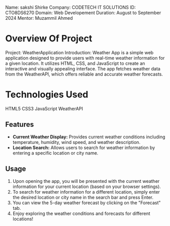Name: sakshi Shirke
Company: CODETECH IT SOLUTIONS
ID: CTO8DS6270
Domain: Web Developement
Duration: August to September 2024
Mentor: Muzammil Ahmed

# Overview Of Project
Project: WeatherApplication
Introduction:
Weather App is a simple web application designed to provide users with real-time weather information for a given location. It utilizes HTML, CSS, and JavaScript to create an interactive and visually appealing interface. The app fetches weather data from the WeatherAPI, which offers reliable and accurate weather forecasts.
# Technologies Used
HTML5
CSS3
JavaScript
WeatherAPI
## Features
- **Current Weather Display:** Provides current weather conditions including temperature, humidity, wind speed, and weather description.
- **Location Search:** Allows users to search for weather information by entering a specific location or city name.

## Usage
1. Upon opening the app, you will be presented with the current weather information for your current location (based on your browser settings).
2. To search for weather information for a different location, simply enter the desired location or city name in the search bar and press Enter.
3. You can view the 5-day weather forecast by clicking on the "Forecast" tab.
4. Enjoy exploring the weather conditions and forecasts for different locations!
 
 
 
